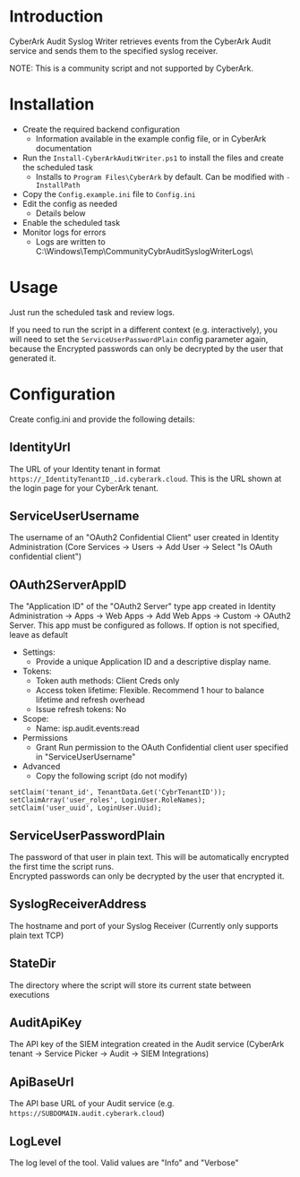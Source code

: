 # Introduction
CyberArk Audit Syslog Writer retrieves events from the CyberArk Audit service and sends them to the specified syslog receiver.

NOTE: This is a community script and not supported by CyberArk.

# Installation
- Create the required backend configuration
  - Information available in the example config file, or in CyberArk documentation
- Run the `Install-CyberArkAuditWriter.ps1` to install the files and create the scheduled task
  - Installs to `Program Files\CyberArk` by default. Can be modified with `-InstallPath`
- Copy the `Config.example.ini` file to `Config.ini`
- Edit the config as needed
  - Details below
- Enable the scheduled task
- Monitor logs for errors
  - Logs are written to C:\Windows\Temp\CommunityCybrAuditSyslogWriterLogs\

# Usage
Just run the scheduled task and review logs.

If you need to run the script in a different context (e.g. interactively), you will need to set the `ServiceUserPasswordPlain` config parameter again, because the Encrypted passwords can only be decrypted by the user that generated it.

# Configuration
Create config.ini and provide the following details:

## IdentityUrl
The URL of your Identity tenant in format `https://_IdentityTenantID_.id.cyberark.cloud`. This is the URL shown at the login page for your CyberArk tenant.

## ServiceUserUsername
The username of an "OAuth2 Confidential Client" user created in Identity Administration (Core Services -> Users -> Add User -> Select "Is OAuth confidential client")

## OAuth2ServerAppID
The "Application ID" of the "OAuth2 Server" type app created in Identity Administration -> Apps -> Web Apps -> Add Web Apps -> Custom -> OAuth2 Server.
This app must be configured as follows. If option is not specified, leave as default
- Settings:
  - Provide a unique Application ID and a descriptive display name.
- Tokens: 
  -   Token auth methods: Client Creds only
  -   Access token lifetime: Flexible. Recommend 1 hour to balance lifetime and refresh overhead
  -   Issue refresh tokens: No
- Scope:
  -   Name: isp.audit.events:read
- Permissions
  -   Grant Run permission to the OAuth Confidential client user specified in "ServiceUserUsername"
- Advanced
  - Copy the following script (do not modify)
```
setClaim('tenant_id', TenantData.Get('CybrTenantID'));
setClaimArray('user_roles', LoginUser.RoleNames);
setClaim('user_uuid', LoginUser.Uuid);
```

## ServiceUserPasswordPlain
The password of that user in plain text. This will be automatically encrypted the first time the script runs.  
Encrypted passwords can only be decrypted by the user that encrypted it.

## SyslogReceiverAddress
The hostname and port of your Syslog Receiver (Currently only supports plain text TCP)

## StateDir
The directory where the script will store its current state between executions

## AuditApiKey
The API key of the SIEM integration created in the Audit service (CyberArk tenant -> Service Picker -> Audit -> SIEM Integrations)

## ApiBaseUrl
The API base URL of your Audit service (e.g. `https://SUBDOMAIN.audit.cyberark.cloud`)

## LogLevel
The log level of the tool. Valid values are "Info" and "Verbose"